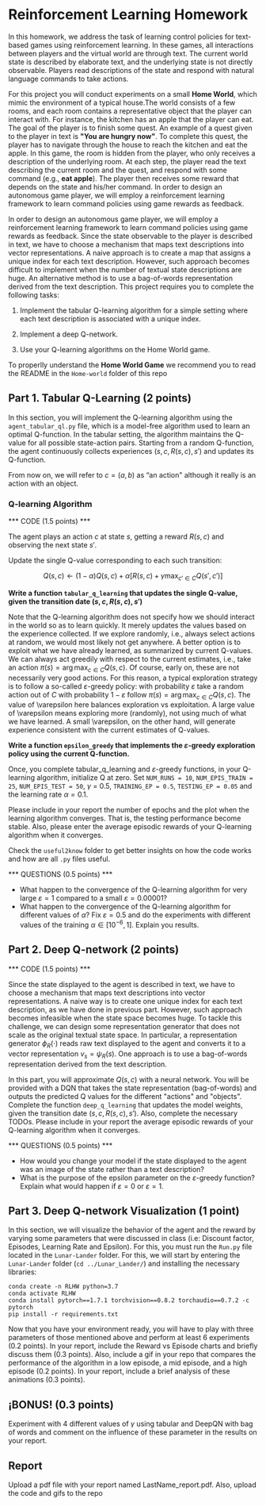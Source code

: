# Reinforcement Learning Homework

In this homework, we address the task of learning control policies for text-based games using reinforcement learning. In these games, all interactions between players and the virtual world are through text. The current world state is described by elaborate text, and the underlying state is not directly observable. Players read descriptions of the state and respond with natural language commands to take actions.

For this project you will conduct experiments on a small **Home World**, which mimic the environment of a typical house.The world consists of a few rooms, and each room contains a representative object that the player can interact with. For instance, the kitchen has an apple that the player can eat. The goal of the player is to finish some quest. An example of a quest given to the player in text is **"You are hungry now"**. To complete this quest, the player has to navigate through the house to reach the kitchen and eat the apple. In this game, the room is hidden from the player, who only receives a description of the underlying room. At each step, the player read the text describing the current room and the quest, and respond with some command (e.g., **eat apple**). The player then receives some reward that depends on the state and his/her command. In order to design an autonomous game player, we will employ a reinforcement learning framework to learn command policies using game rewards as feedback.

In order to design an autonomous game player, we will employ a reinforcement learning framework to learn command policies using game rewards as feedback. Since the state observable to the player is described in text, we have to choose a mechanism that maps text descriptions into vector representations. A naive approach is to create a map that assigns a unique index for each text description. However, such approach becomes difficult to implement when the number of textual state descriptions are huge. An alternative method is to use a bag-of-words representation derived from the text description. This project requires you to complete the following tasks:

1. Implement the tabular Q-learning algorithm for a simple setting where each text description is associated with a unique index.

2. Implement a deep Q-network.

3. Use your Q-learning algorithms on the Home World game.

To properlly understand the **Home World Game** we recommend you to read the README in the ```Home-world``` folder of this repo

## Part 1. Tabular Q-Learning (2 points)



In this section, you will implement the Q-learning algorithm using the ```agent_tabular_ql.py``` file, which is a model-free algorithm used to learn an optimal Q-function. In the tabular setting, the algorithm maintains the Q-value for all possible state-action pairs. Starting from a random Q-function, the agent continuously collects experiences $(s,c,R(s,c),s')$ and updates its Q-function.

From now on, we will refer to $c = (a, b)$ as “an action" although it really is an action with an object.

### Q-learning Algorithm

*** CODE (1.5 points) ***

The agent plays an action $c$ at state $s$, getting a reward $R(s,c)$ and observing the next state $s'$.

Update the single Q-value corresponding to each such transition:

$$Q(s,c)\leftarrow (1-\alpha )Q(s,c)+\alpha [R(s,c)+\gamma \max _{c'\in C}Q(s',c')]$$

**Write a function ```tabular_q_learning``` that updates the single Q-value, given the transition date $(s,c,R(s,c),s')$**

Note that the Q-learning algorithm does not specify how we should interact in the world so as to learn quickly. It merely updates the values based on the experience collected. If we explore randomly, i.e., always select actions at random, we would most likely not get anywhere. A better option is to exploit what we have already learned, as summarized by current Q-values. We can always act greedily with respect to the current estimates, i.e., take an action $\pi (s)=\arg \max _{c\in C}Q(s,c)$. Of course, early on, these are not necessarily very good actions. For this reason, a typical exploration strategy is to follow a so-called $\varepsilon$-greedy policy: with probability $\varepsilon$ take a random action out of $C$ with probability $1-\varepsilon$ follow $\pi (s)=\arg \max _{c\in C}Q(s,c)$. The value of \varepsilon here balances exploration vs exploitation. A large value of \varepsilon means exploring more (randomly), not using much of what we have learned. A small \varepsilon, on the other hand, will generate experience consistent with the current estimates of Q-values.

**Write a function ```epsilon_greedy``` that implements the $\varepsilon$-greedy exploration policy using the current Q-function.**

Once, you complete tabular_q_learning and $\varepsilon$-greedy functions, in your Q-learning algorithm, initialize Q at zero. Set ```NUM_RUNS = 10```, ```NUM_EPIS_TRAIN = 25```, ```NUM_EPIS_TEST = 50```, $\gamma$ = 0.5, ```TRAINING_EP = 0.5```, ```TESTING_EP = 0.05``` and the learning rate $\alpha = 0.1$.

Please include in your report the number of epochs and the plot when the learning algorithm converges. That is, the testing performance become stable. Also, please enter the average episodic rewards of your Q-learning algorithm when it converges.

Check the ```useful2know``` folder to get better insights on how the code works and how are all ```.py``` files useful.

*** QUESTIONS (0.5 points) ***
- What happen to the convergence of the Q-learning algorithm for very large $\varepsilon = 1$ compared to a small $\varepsilon = 0.00001$?
- What happen to the convergence of the Q-learning algorithm for different values of $\alpha$? Fix $\varepsilon = 0.5$  and do the experiments with different values of the training $\alpha \in [10^{-6}, 1]$. Explain you results.

## Part 2. Deep Q-network (2 points)

*** CODE (1.5 points) ***

Since the state displayed to the agent is described in text, we have to choose a mechanism that maps text descriptions into vector representations. A naive way is to create one unique index for each text description, as we have done in previous part. However, such approach becomes infeasible when the state space becomes huge. To tackle this challenge, we can design some representation generator that does not scale as the original textual state space. In particular, a representation generator $\phi_R(\cdot)$ reads raw text displayed to the agent and converts it to a vector representation $v_{s}=\psi _{R}(s)$. One approach is to use a bag-of-words representation derived from the text description.

In this part, you will approximate $Q(s, c)$ with a neural network. You will be provided with a DQN that takes the state representation (bag-of-words) and outputs the predicted Q values for the different "actions" and "objects". Complete the function ```deep_q_learning``` that updates the model weights, given the transition date $(s,c,R(s,c),s')$. Also, complete the necessary TODOs. Please include in your report the average episodic rewards of your Q-learning algorithm when it converges.

*** QUESTIONS (0.5 points) *** 
- How would you change your model if the state displayed to the agent was an image of the state rather than a text description?
- What is the purpose of the epsilon parameter on the $\varepsilon$-greedy function? Explain what would happen if $\varepsilon = 0$ or $\varepsilon = 1$.

## Part 3. Deep Q-network Visualization (1 point)

In this section, we will visualize the behavior of the agent and the reward by varying some parameters that were discussed in class (i.e: Discount factor, Episodes, Learning Rate and Epsilon). For this, you must run the ```Run.py``` file located in the ```Lunar-Lander``` folder. For this, we will start by entering the ```Lunar-Lander``` folder (```cd ../Lunar_Lander/```) and installing the necessary libraries:

```
conda create -n RLHW python=3.7
conda activate RLHW
conda install pytorch==1.7.1 torchvision==0.8.2 torchaudio==0.7.2 -c pytorch
pip install -r requirements.txt
```

Now that you have your environment ready, you will have to play with three parameters of those mentioned above and perform at least 6 experiments (0.2 points). In your report, include the Reward vs Episode charts and briefly discuss them (0.3 points). Also, include a gif in your repo that compares the performance of the algorithm in a low episode, a mid episode, and a high episode (0.2 points). In your report, include a brief analysis of these animations (0.3 points).

## ¡BONUS! (0.3 points)

Experiment with 4 different values of $\gamma$ using tabular and DeepQN with bag of words and comment on the influence of these parameter in the results on your report.

## Report

Upload a pdf file with your report named LastName_report.pdf. Also, upload the code and gifs to the repo
